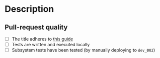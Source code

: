 
# Description

<!-- INSERT DESCRIPTION HERE -->

## Pull-request quality

<!-- Please do not remove these, but leave them checked/unchecked as information for the reviewers -->
- [ ] The title adheres to [this guide](https://github.com/Mech0z/GitHubGuidelines)
- [ ] Tests are written and executed locally
- [ ] Subsystem tests have been tested (by manually deploying to `dev_002`)
